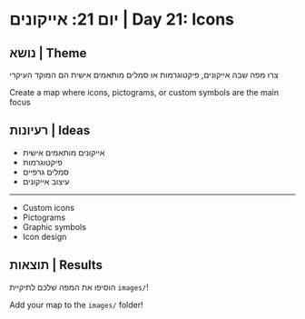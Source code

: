 # יום 21: אייקונים | Day 21: Icons

## נושא | Theme
צרו מפה שבה אייקונים, פיקטוגרמות או סמלים מותאמים אישית הם המוקד העיקרי

Create a map where icons, pictograms, or custom symbols are the main focus

## רעיונות | Ideas
- אייקונים מותאמים אישית
- פיקטוגרמות
- סמלים גרפיים
- עיצוב אייקונים

---

- Custom icons
- Pictograms
- Graphic symbols
- Icon design

## תוצאות | Results
הוסיפו את המפה שלכם לתיקיית `images/`!

Add your map to the `images/` folder!
